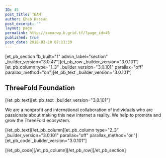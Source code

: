 ```yaml
---
ID: 45
post_title: TEAM
author: Ehab Hassan
post_excerpt: ""
layout: page
permalink: http://samarwp.b.grid.tf/?page_id=45
published: true
post_date: 2018-03-20 07:11:39
---
```

[et_pb_section fb_built="1" admin_label="section" \_builder\_version="3.0.47"][et_pb_row \_builder\_version="3.0.101"][et_pb_column type="1_3" \_builder\_version="3.0.101" parallax="off" parallax_method="on"][et_pb_text \_builder\_version="3.0.101"]

## ThreeFold Foundation

[/et_pb_text][et_pb_text \_builder\_version="3.0.101"]

We are a nonprofit and international collaboration of individuals who are passionate about making this new internet a reality. We help to promote and grow the ThreeFold ecosystem.

[/et_pb_text][/et_pb_column][et_pb_column type="2_3" \_builder\_version="3.0.101" parallax="off" parallax_method="on"][et_pb_code \_builder\_version="3.0.101"]<div id="threefold" class="team-member"></div>[/et_pb_code][/et_pb_column][/et_pb_row][/et_pb_section]